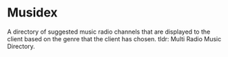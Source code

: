 # Musidex
A directory of suggested music radio channels that are displayed to the client based on the genre that the client has chosen.
tldr: Multi Radio Music Directory.
